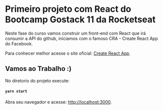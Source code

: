 # Primeiro projeto com React do Bootcamp Gostack 11 da Rocketseat

Neste fase do curso vamos construir um front-end com React que irá consumir a API do github,
iniciamos com o famoso CRA - Create React App do Facebook.

Para conhecer melhor acesse o site oficial: [Create React App](https://github.com/facebook/create-react-app).

## Vamos ao Trabalho :)

No diretorio do projeto execute:

#### `yarn start`

Abra seu navegador e acesse: [http://localhost:3000](http://localhost:3000).

